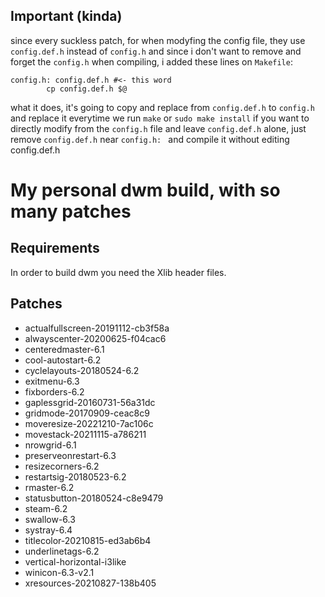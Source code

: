 Important (kinda)
-----------
since every suckless patch, for when modyfing the config
file, they use `config.def.h` instead of `config.h` and since i 
don't want to remove and forget the `config.h` when compiling, 
i added these lines on `Makefile`:
```make
config.h: config.def.h #<- this word
        cp config.def.h $@
```
what it does, it's going to copy and replace from `config.def.h` to `config.h` and replace it everytime we run `make` or `sudo make install`
if you want to directly modify from the `config.h` file and leave `config.def.h` alone, just remove `config.def.h` near `config.h: ` and compile it without editing config.def.h

My personal dwm build, with so many patches
============================

Requirements
------------
In order to build dwm you need the Xlib header files.

Patches
------------
* actualfullscreen-20191112-cb3f58a
* alwayscenter-20200625-f04cac6
* centeredmaster-6.1
* cool-autostart-6.2
* cyclelayouts-20180524-6.2
* exitmenu-6.3
* fixborders-6.2
* gaplessgrid-20160731-56a31dc
* gridmode-20170909-ceac8c9
* moveresize-20221210-7ac106c
* movestack-20211115-a786211
* nrowgrid-6.1
* preserveonrestart-6.3
* resizecorners-6.2
* restartsig-20180523-6.2
* rmaster-6.2
* statusbutton-20180524-c8e9479
* steam-6.2
* swallow-6.3
* systray-6.4
* titlecolor-20210815-ed3ab6b4
* underlinetags-6.2
* vertical-horizontal-i3like
* winicon-6.3-v2.1
* xresources-20210827-138b405
